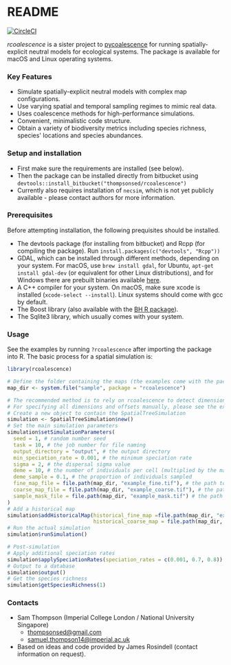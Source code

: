 # README #

[![CircleCI](https://circleci.com/bb/thompsonsed/rcoalescence.svg?style=svg)](https://circleci.com/bb/thompsonsed/rcoalescence)

*rcoalescence* is a sister project to 
[pycoalescence](http://pycoalescence.readthedocs.io/ "pycoalescence documentation") for running spatially-explicit neutral models for ecological systems. The package is available for macOS and Linux operating systems.

### Key Features ###

* Simulate spatially-explicit neutral models with complex map configurations.
* Use varying spatial and temporal sampling regimes to mimic real data.
* Uses coalescence methods for high-performance simulations.
* Convenient, minimalistic code structure.
* Obtain a variety of biodiversity metrics including species richness, species' locations and 
  species abundances.

### Setup and installation ###

* First make sure the requirements are installed (see below).
* Then the package can be installed directly from bitbucket using ``devtools::install_bitbucket("thompsonsed/rcoalescence")``
* Currently also requires installation of ``necsim``, which is not yet publicly available - please 
contact authors for more information.

### Prerequisites ###

Before attempting installation, the following prequisites should be installed.

* The devtools package (for installing from bitbucket) and Rcpp (for compiling the package). Run ``install.packages(c("devtools", "Rcpp"))``
* GDAL, which can be installed through different methods, depending on your system. For macOS, use ``brew install gdal``, for Ubuntu, ``apt-get install gdal-dev`` (or equivalent for other Linux distributions), and for Windows there are prebuilt binaries available [here](http://www.gisinternals.com/release.php).
* A C++ compiler for your system. On macOS, make sure xcode is installed (``xcode-select --install``). Linux systems should come with gcc by default.
* The Boost library (also available with the [BH R package](https://cran.r-project.org/package=BH)).
* The Sqlite3 library, which usually comes with your system.

### Usage ###

See the examples by running ``?rcoalescence`` after importing the package into R. The basic process 
for a spatial simulation is:

```R
library(rcoalescence)

# Define the folder containing the maps (the examples come with the package)
map_dir <- system.file("sample", package = "rcoalescence")

# The recommended method is to rely on rcoalescence to detect dimensions and offsets of your maps.
# For specifying all dimensions and offsets manually, please see the examples.
# Create a new object to contain the SpatialTreeSimulation
simulation <- SpatialTreeSimulation$new()
# Set the main simulation parameters
simulation$setSimulationParameters(
  seed = 1, # random number seed
  task = 10, # the job number for file naming
  output_directory = "output", # the output directory
  min_speciation_rate = 0.001, # the minimum speciation rate
  sigma = 2, # the dispersal sigma value
  deme = 10, # the number of individuals per cell (multiplied by the map values)
  deme_sample = 0.1, # the proportion of individuals sampled
  fine_map_file = file.path(map_dir, "example_fine.tif"), # the path to the fine resolution map
  coarse_map_file = file.path(map_dir, "example_coarse.tif"), # the path to the coarse  map
  sample_mask_file = file.path(map_dir, "example_mask.tif") # the path to the sample mask
)
# Add a historical map
simulation$addHistoricalMap(historical_fine_map =file.path(map_dir, "example_historical_fine.tif"),
                            historical_coarse_map = file.path(map_dir, "example_coarse.tif"))
# Run the actual simulation
simulation$runSimulation() 

# Post-simulation
# Apply additional speciation rates
simulation$applySpeciationRates(speciation_rates = c(0.001, 0.7, 0.8))
# Output to a database
simulation$output()
# Get the species richness
simulation$getSpeciesRichness(1)
```

### Contacts ###

* Sam Thompson (Imperial College London / National University Singapore)
	- thompsonsed@gmail.com
	- samuel.thompson14@imperial.ac.uk
* Based on ideas and code provided by James Rosindell (contact information on request).
